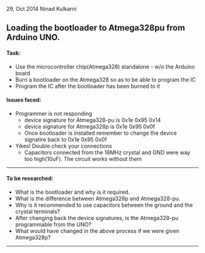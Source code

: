 29, Oct 2014
Ninad Kulkarni
## Loading the bootloader to Atmega328pu from Arduino UNO.

#### Task:
* Use the microcontroller chip(Atmega328) standalone - w/o the Arduino board
* Burn a bootloader on the Atmega328 so as to be able to program the IC
* Program the IC after the bootloader has been burned to it

#### Issues faced: 
* Programmer is not responding
	- device signature for Atmega328-pu is 0x1e 0x95 0x14
	- device signature for Atmega328p is 0x1e 0x95 0x0f
	- Once bootloader is installed remember to change the device signatire back to 0x1e 0x95 0x0f
* Yikes! Double check your connections
	- Capacitors connected from the 16MHz crystal and GND were way too high(10uF). The circuit works without them

***********************************************************

#### To be researched:
* What is the bootloader and why is it required.
* What is the difference between Atmega328p and Atmega328-pu.
* Why is it recommended to use capacitors between the ground and the crystal terminals?
* After changing back the device signatures, is the Atmega328-pu programmable from the UNO?
* What would have changed in the above process if we were given Atmega328p?

-------------------------------------------------------------------- 
